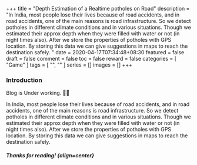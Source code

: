 +++
title = "Depth Estimation of a Realtime potholes on Road"
description = "In India, most people lose their lives because of road accidents, and in road accidents, one of the main reasons is road infrastructure. So we detect potholes in different climate conditions and in various situations. Though we estimated their approx depth when they were filled with water or not (in night times also). 
After we store the properties of potholes with GPS location. By storing this data we can give suggestions in maps to reach the destination safely. "
date = 2020-04-17T07:34:48+08:30
featured = false
draft = false
comment = false
toc = false
reward = false
categories = [
  "Game"
]
tags = [
  "",
  ""
]
series = []
images = []
+++
### Introduction 
Blog is Under working. 🤧🥱

In India, most people lose their lives because of road accidents, and in road accidents, one of the main reasons is road infrastructure. So we detect potholes in different climate conditions and in various situations. Though we estimated their approx depth when they were filled with water or not (in night times also). 
After we store the properties of potholes with GPS location. By storing this data we can give suggestions in maps to reach the destination safely. 

##### Thanks for reading! {align=center}
